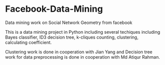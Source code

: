 # Facebook-Data-Mining
Data mining work on Social Network Geometry from facebook

This is a data mining project in Python including several techiques including Bayes classifier, ID3 decision tree, k-cliques counting, clustering, calculating coefficient. 

Clustering work is done in cooperation with Jian Yang and 
Decision tree work for data preprocessing is done in cooperation with Md Atiqur Rahman. 
